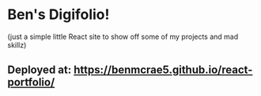 # Ben's Digifolio!  
(just a simple little React site to show off some of my projects and mad skillz)  
## Deployed at: https://benmcrae5.github.io/react-portfolio/
